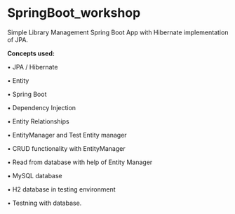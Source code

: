 # SpringBoot_workshop

Simple Library Management Spring Boot App with Hibernate implementation of JPA.

**Concepts used:**

• JPA / Hibernate

• Entity

• Spring Boot

• Dependency Injection

• Entity Relationships

• EntityManager and Test Entity manager

• CRUD functionality with EntityManager

• Read from database with help of Entity Manager

• MySQL database

• H2 database in testing environment

• Testning with database.
